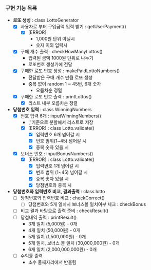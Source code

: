 ### 구현 기능 목록

- **로또 생성** : class LottoGenerator
    - [x] 사용자로 부터 구입금액 입력 받기 : getUserPayment()
        - [x] [ERROR] 
            - 1,000원 단위 아닐시
            - 숫자 이외 입력시
    - [x] 구매 개수 출력 : checkHowManyLottos()
        - 입력된 금액 1000원 단위로 나누기
        - 로또번호 생성기에 전달
    - [x] 구매한 로또 번호 생성 : makePaidLottoNumbers()
        - 전달받은 구매 개수 만큼 로또 생성
        - 중복 없이 random 1 ~ 45번, 6개 숫자
            - 오름차순 정렬
    - [x] 구매한 로또 번호 출력 : printLottos()
        - [x] 리스트 내부 오름차순 정렬

- **당첨번호 입력** : class WinningNumbers
    - [x] 번호 입력 6개 : inputWinningNumbers()
        - ','기준으로 분할해서 리스트로 저장
        - [x] [ERROR] : class Lotto.validate()
            - [x] 입력번호 6개 넘어갈 시
            - [x] 번호 범위(1~45) 넘어갈 시
            - [x] 중복 숫자 있을 시
    - [x] 보너스 번호 : inputBonusNumbers()
        - [x] [ERROR] : class Lotto.validate()
            - [x] 입력번호 1개 넘어갈 시
            - [x] 번호 범위 (1~45) 넘어갈 시
            - [x] 중복 숫자 있을 시
            - [x] 당첨번호와 중복 시

- **당첨번호와 입력번호 비교, 결과출력** : class lotto
    - [ ] 당첨번호와 입력번호 비교 : checkCorrect()
        - [ ] 당첨번호와 5개 일치시 보너스볼 일치여부 체크 : checkBonus
    - [ ] 비교 결과 바탕으로 출력 준비 : checkResult()
    - [ ] 당첨내역 출력 : printResult()
        - 3개 일치 (5,000원) - 0개
        - 4개 일치 (50,000원) - 0개
        - 5개 일치 (1,500,000원) - 0개
        - 5개 일치, 보너스 볼 일치 (30,000,000원) - 0개
        - 6개 일치 (2,000,000,000원) - 0개
    - [ ] 수익률 출력
        - 소수 둘째자리에서 반올림